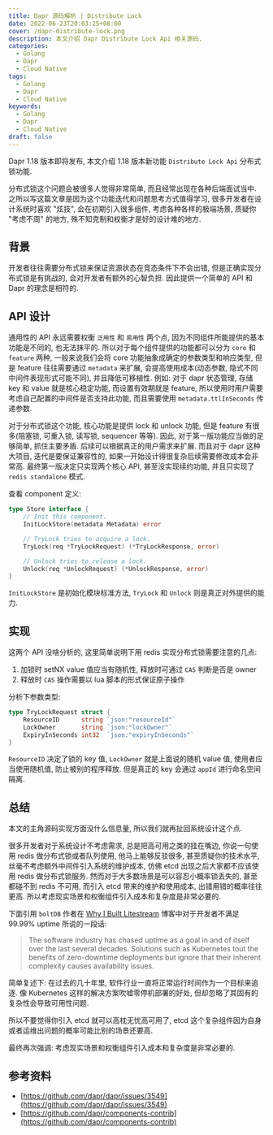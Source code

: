 ```yaml
---
title: Dapr 源码解析 | Distribute Lock
date: 2022-06-23T20:03:25+08:00
cover: /dapr-distribute-lock.png
description: 本文介绍 Dapr Distribute Lock Api 相关源码.
categories:
  - Golang
  - Dapr
  - Cloud Native
tags:
  - Golang
  - Dapr
  - Cloud Native
keywords:
  - Golang
  - Dapr
  - Cloud Native
draft: false
---
```


Dapr 1.18 版本即将发布, 本文介绍 1.18 版本新功能 `Distribute Lock Api` 分布式锁功能.

<!--more-->

分布式锁这个问题会被很多人觉得非常简单, 而且经常出现在各种后端面试当中. 之所以写这篇文章是因为这个功能迭代和问题思考方式值得学习, 很多开发者在设计系统时喜欢 "炫技", 会在初期引入很多组件, 考虑各种各样的极端场景, 质疑你 "考虑不周" 的地方, 殊不知克制和权衡才是好的设计难的地方.

## 背景

开发者往往需要分布式锁来保证资源状态在竞态条件下不会出错, 但是正确实现分布式锁是有挑战的, 会对开发者有额外的心智负担. 因此提供一个简单的 API 和 Dapr 的理念是相符的.

## API 设计

通用性的 API 永远需要权衡 `泛用性` 和 `易用性` 两个点, 因为不同组件所能提供的基本功能是不同的, 也无法抹平的. 所以对于每个组件提供的功能都可以分为 `core` 和 `feature` 两种, 一般来说我们会将 core 功能抽象成确定的参数类型和响应类型, 但是 feature 往往需要通过 `metadata` 来扩展, 会提高使用成本(动态参数, 隐式不同中间件表现形式可能不同), 并且降低可移植性. 例如: 对于 dapr 状态管理, 存储 key 和 value 就是核心稳定功能, 而设置有效期就是 feature, 所以使用时用户需要考虑自己配置的中间件是否支持此功能, 而且需要使用 `metadata.ttlInSeconds` 传递参数.

对于分布式锁这个功能, 核心功能是提供 lock 和 unlock 功能, 但是 feature 有很多(阻塞锁, 可重入锁, 读写锁, sequencer 等等). 因此, 对于第一版功能应当做的足够简单, 抓住主要矛盾. 后续可以根据真正的用户需求来扩展. 而且对于 dapr 这种大项目, 迭代是要保证兼容性的, 如果一开始设计得很复杂后续需要修改成本会非常高. 最终第一版决定只实现两个核心 API, 甚至没实现续约功能, 并且只实现了 `redis standalone` 模式.

查看 component 定义:

```go
type Store interface {
	// Init this component.
	InitLockStore(metadata Metadata) error

	// TryLock tries to acquire a lock.
	TryLock(req *TryLockRequest) (*TryLockResponse, error)

	// Unlock tries to release a lock.
	Unlock(req *UnlockRequest) (*UnlockResponse, error)
}
```

`InitLockStore` 是初始化模块标准方法, `TryLock` 和 `Unlock` 则是真正对外提供的能力.

## 实现


这两个 API 没啥分析的, 这里简单说明下用 redis 实现分布式锁需要注意的几点:

1. 加锁时 setNX value 值应当有随机性, 释放时可通过 `CAS` 判断是否是 owner
2. 释放时 `CAS` 操作需要以 lua 脚本的形式保证原子操作

分析下参数类型:

```go
type TryLockRequest struct {
	ResourceID      string `json:"resourceId"`
	LockOwner       string `json:"lockOwner"`
	ExpiryInSeconds int32  `json:"expiryInSeconds"`
}
```

`ResourceID` 决定了锁的 key 值, `LockOwner` 就是上面说的随机 value 值, 使用者应当使用随机值, 防止被别的程序释放. 但是真正的 key 会通过 `appId` 进行命名空间隔离.

## 总结

本文的主角源码实现方面没什么信息量, 所以我们就再扯回系统设计这个点.

很多开发者对于系统设计不考虑需求, 总是把高可用之类的挂在嘴边, 你说一句使用 redis 做分布式锁或者队列使用, 他马上能够反驳很多, 甚至质疑你的技术水平, 丝毫不考虑额外中间件引入系统的维护成本, 仿佛 etcd 出现之后大家都不应该使用 redis 做分布式锁服务. 然而对于大多数场景是可以容忍小概率锁丢失的, 甚至都碰不到 redis 不可用, 而引入 etcd 带来的维护和使用成本, 出错用错的概率往往更高. 所以考虑现实场景和权衡组件引入成本和复杂度是非常必要的.

下面引用 `boltDB` 作者在 [Why I Built Litestream](https://litestream.io/blog/why-i-built-litestream) 博客中对于开发者不满足 99.99% uptime 所说的一段话:

> The software industry has chased uptime as a goal in and of itself over the last several decades. Solutions such as Kubernetes tout the benefits of zero-downtime deployments but ignore that their inherent complexity causes availability issues.

简单复述下: 在过去的几十年里, 软件行业一直将正常运行时间作为一个目标来追逐. 像 Kubernetes 这样的解决方案吹嘘零停机部署的好处, 但却忽略了其固有的复杂性会导致可用性问题.

所以不要觉得你引入 etcd 就可以高枕无忧高可用了, etcd 这个复杂组件因为自身或者运维出问题的概率可能比别的场景还要高.

最终再次强调: 考虑现实场景和权衡组件引入成本和复杂度是非常必要的.

## 参考资料

- [https://github.com/dapr/dapr/issues/3549](https://github.com/dapr/dapr/issues/3549)
- [https://github.com/dapr/components-contrib](https://github.com/dapr/components-contrib)

